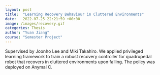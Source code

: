 ```yaml
---
layout: post
title:  "Learning Recovery Behaviour in Cluttered Environments"
date:   2022-07-25 22:21:59 +00:00
image: /images/recovery.gif
categories: Thesis
author: "Yuan Jiang"
course: "Semester Project"
---
```

Supervised by Joonho Lee and Miki Takahiro. We applied privileged learning framework to train a robust recovery controller for quadrupedal robot that recovers in cluttered environments upon falling. The policy was deployed on Anymal C.
